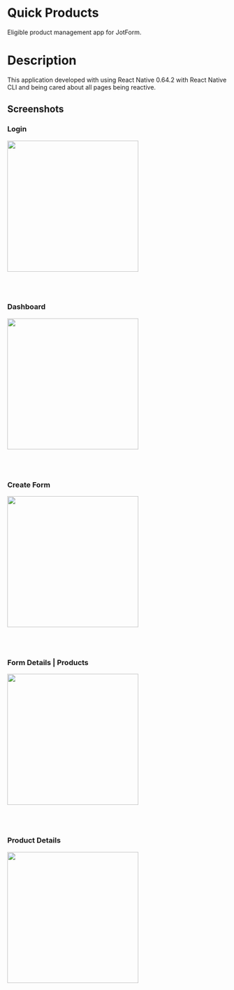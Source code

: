 # Quick Products

Eligible product management app for JotForm.

# Description

This application developed with using React Native 0.64.2 with React Native CLI and being cared about all pages being reactive.

## Screenshots

### Login

<image src="screenshots/qf-0.png" width="300">

<br /> <br />

### Dashboard

<image src="screenshots/qf-1.png" width="300">

<br /> <br />

### Create Form

<image src="screenshots/qf-2.png" width="300">

<br /> <br />

### Form Details | Products

<image src="screenshots/qf-3.png" width="300">

<br /> <br />

### Product Details

<image src="screenshots/qf-4.png" width="300">
